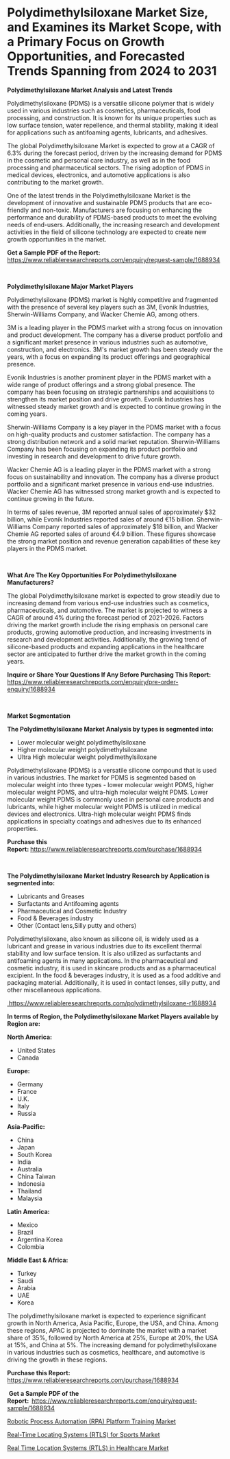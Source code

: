 <p><h1>Polydimethylsiloxane Market Size, and Examines its Market Scope, with a Primary Focus on Growth Opportunities, and Forecasted Trends Spanning from 2024 to 2031</h1></p><p><strong>Polydimethylsiloxane Market Analysis and Latest Trends</strong></p>
<p><p>Polydimethylsiloxane (PDMS) is a versatile silicone polymer that is widely used in various industries such as cosmetics, pharmaceuticals, food processing, and construction. It is known for its unique properties such as low surface tension, water repellence, and thermal stability, making it ideal for applications such as antifoaming agents, lubricants, and adhesives.</p><p>The global Polydimethylsiloxane Market is expected to grow at a CAGR of 6.3% during the forecast period, driven by the increasing demand for PDMS in the cosmetic and personal care industry, as well as in the food processing and pharmaceutical sectors. The rising adoption of PDMS in medical devices, electronics, and automotive applications is also contributing to the market growth.</p><p>One of the latest trends in the Polydimethylsiloxane Market is the development of innovative and sustainable PDMS products that are eco-friendly and non-toxic. Manufacturers are focusing on enhancing the performance and durability of PDMS-based products to meet the evolving needs of end-users. Additionally, the increasing research and development activities in the field of silicone technology are expected to create new growth opportunities in the market.</p></p>
<p><strong>Get a Sample PDF of the Report:&nbsp;</strong> <a href="https://www.reliableresearchreports.com/enquiry/request-sample/1688934">https://www.reliableresearchreports.com/enquiry/request-sample/1688934</a></p>
<p>&nbsp;</p>
<p><strong>Polydimethylsiloxane Major Market Players</strong></p>
<p><p>Polydimethylsiloxane (PDMS) market is highly competitive and fragmented with the presence of several key players such as 3M, Evonik Industries, Sherwin-Williams Company, and Wacker Chemie AG, among others.</p><p>3M is a leading player in the PDMS market with a strong focus on innovation and product development. The company has a diverse product portfolio and a significant market presence in various industries such as automotive, construction, and electronics. 3M's market growth has been steady over the years, with a focus on expanding its product offerings and geographical presence.</p><p>Evonik Industries is another prominent player in the PDMS market with a wide range of product offerings and a strong global presence. The company has been focusing on strategic partnerships and acquisitions to strengthen its market position and drive growth. Evonik Industries has witnessed steady market growth and is expected to continue growing in the coming years.</p><p>Sherwin-Williams Company is a key player in the PDMS market with a focus on high-quality products and customer satisfaction. The company has a strong distribution network and a solid market reputation. Sherwin-Williams Company has been focusing on expanding its product portfolio and investing in research and development to drive future growth.</p><p>Wacker Chemie AG is a leading player in the PDMS market with a strong focus on sustainability and innovation. The company has a diverse product portfolio and a significant market presence in various end-use industries. Wacker Chemie AG has witnessed strong market growth and is expected to continue growing in the future.</p><p>In terms of sales revenue, 3M reported annual sales of approximately $32 billion, while Evonik Industries reported sales of around €15 billion. Sherwin-Williams Company reported sales of approximately $18 billion, and Wacker Chemie AG reported sales of around €4.9 billion. These figures showcase the strong market position and revenue generation capabilities of these key players in the PDMS market.</p></p>
<p>&nbsp;</p>
<p><strong>What Are The Key Opportunities For Polydimethylsiloxane Manufacturers?</strong></p>
<p><p>The global Polydimethylsiloxane market is expected to grow steadily due to increasing demand from various end-use industries such as cosmetics, pharmaceuticals, and automotive. The market is projected to witness a CAGR of around 4% during the forecast period of 2021-2026. Factors driving the market growth include the rising emphasis on personal care products, growing automotive production, and increasing investments in research and development activities. Additionally, the growing trend of silicone-based products and expanding applications in the healthcare sector are anticipated to further drive the market growth in the coming years.</p></p>
<p><strong>Inquire or Share Your Questions If Any Before Purchasing This Report:</strong> <a href="https://www.reliableresearchreports.com/enquiry/pre-order-enquiry/1688934">https://www.reliableresearchreports.com/enquiry/pre-order-enquiry/1688934</a></p>
<p>&nbsp;</p>
<p><strong>Market Segmentation</strong></p>
<p><strong>The Polydimethylsiloxane Market Analysis by types is segmented into:</strong></p>
<p><ul><li>Lower molecular weight polydimethylsiloxane</li><li>Higher molecular weight polydimethylsiloxane</li><li>Ultra High molecular weight polydimethylsiloxane</li></ul></p>
<p><p>Polydimethylsiloxane (PDMS) is a versatile silicone compound that is used in various industries. The market for PDMS is segmented based on molecular weight into three types - lower molecular weight PDMS, higher molecular weight PDMS, and ultra-high molecular weight PDMS. Lower molecular weight PDMS is commonly used in personal care products and lubricants, while higher molecular weight PDMS is utilized in medical devices and electronics. Ultra-high molecular weight PDMS finds applications in specialty coatings and adhesives due to its enhanced properties.</p></p>
<p><strong>Purchase this Report:&nbsp;</strong><a href="https://www.reliableresearchreports.com/purchase/1688934">https://www.reliableresearchreports.com/purchase/1688934</a></p>
<p>&nbsp;</p>
<p><strong>The Polydimethylsiloxane Market Industry Research by Application is segmented into:</strong></p>
<p><ul><li>Lubricants and Greases</li><li>Surfactants and Antifoaming agents</li><li>Pharmaceutical and Cosmetic Industry</li><li>Food & Beverages industry</li><li>Other (Contact lens,Silly putty and others)</li></ul></p>
<p><p>Polydimethylsiloxane, also known as silicone oil, is widely used as a lubricant and grease in various industries due to its excellent thermal stability and low surface tension. It is also utilized as surfactants and antifoaming agents in many applications. In the pharmaceutical and cosmetic industry, it is used in skincare products and as a pharmaceutical excipient. In the food & beverages industry, it is used as a food additive and packaging material. Additionally, it is used in contact lenses, silly putty, and other miscellaneous applications.</p></p>
<p><a href="https://www.reliableresearchreports.com/polydimethylsiloxane-r1688934">&nbsp;https://www.reliableresearchreports.com/polydimethylsiloxane-r1688934</a></p>
<p><strong>In terms of Region, the Polydimethylsiloxane Market Players available by Region are:</strong></p>
<p>
    <p> <strong> North America: </strong>
        <ul>
            <li>United States</li>
            <li>Canada</li>
        </ul>
        </p> 
    <p> <strong> Europe: </strong>
        <ul>
            <li>Germany</li>
            <li>France</li>
            <li>U.K.</li>
            <li>Italy</li>
            <li>Russia</li>
        </ul>
        </p> 
    <p> <strong> Asia-Pacific: </strong>
        <ul>
            <li>China</li>
            <li>Japan</li>
            <li>South Korea</li>
            <li>India</li>
            <li>Australia</li>
            <li>China Taiwan</li>
            <li>Indonesia</li>
            <li>Thailand</li>
            <li>Malaysia</li>
        </ul>
        </p> 
    <p> <strong> Latin America: </strong>
        <ul>
            <li>Mexico</li>
            <li>Brazil</li>
            <li>Argentina Korea</li>
            <li>Colombia</li>
        </ul>
        </p> 
    <p> <strong> Middle East & Africa: </strong>
        <ul>
            <li>Turkey</li>
            <li>Saudi</li>
            <li>Arabia</li>
            <li>UAE</li>
            <li>Korea</li>
        </ul>
    </p>
    </p>
<p><p>The polydimethylsiloxane market is expected to experience significant growth in North America, Asia Pacific, Europe, the USA, and China. Among these regions, APAC is projected to dominate the market with a market share of 35%, followed by North America at 25%, Europe at 20%, the USA at 15%, and China at 5%. The increasing demand for polydimethylsiloxane in various industries such as cosmetics, healthcare, and automotive is driving the growth in these regions.</p></p>
<p><strong>Purchase this Report: </strong><a href="https://www.reliableresearchreports.com/purchase/1688934">https://www.reliableresearchreports.com/purchase/1688934</a></p>
<p>&nbsp;<strong>Get a Sample PDF of the Report:&nbsp;&nbsp;</strong><a href="https://www.reliableresearchreports.com/enquiry/request-sample/1688934">https://www.reliableresearchreports.com/enquiry/request-sample/1688934</a></p>
<p><strong></strong></p>
<p><p><a href="https://github.com/HenrietteMills1/Market-Research-Report-List-2/blob/main/robotic-process-automation-rpa-platform-training-market.md">Robotic Process Automation (RPA) Platform Training Market</a></p><p><a href="https://github.com/marthawweekle/Market-Research-Report-List-2/blob/main/real-time-locating-systems-rtls-for-sports-market.md">Real-Time Locating Systems (RTLS) for Sports Market</a></p><p><a href="https://github.com/alexxisgm/Market-Research-Report-List-1/blob/main/real-time-location-systems-rtls-in-healthcare-market.md">Real Time Location Systems (RTLS) in Healthcare Market</a></p></p>